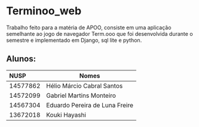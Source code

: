# Terminoo_web
Trabalho feito para a matéria de APOO, consiste em uma aplicação semelhante ao jogo de navegador Term.ooo que foi desenvolvida durante o semestre e implementado em Django, sql lite e python.

## Alunos:

| NUSP  | Nomes  |
| :--------|--------|
| 14577862 | Hélio Márcio Cabral Santos |
| 14572099 | Gabriel Martins Monteiro |
| 14567304 | Eduardo Pereira de Luna Freire |
| 13672018 | Kouki Hayashi |
